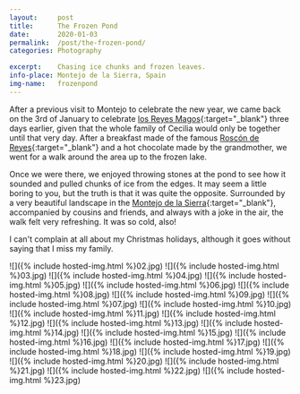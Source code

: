 ```yaml
---
layout: 	post
title:		The Frozen Pond
date:		2020-01-03
permalink:	/post/the-frozen-pond/
categories:	Photography

excerpt:	Chasing ice chunks and frozen leaves.
info-place:	Montejo de la Sierra, Spain
img-name:	frozenpond
---
```


After a previous visit to Montejo to celebrate the new year, we came back on the 3rd of January to celebrate [los Reyes Magos][reyes]{:target="_blank"} three days earlier, given that the whole family of Cecilia would only be together until that very day. After a breakfast made of the famous [Roscón de Reyes][roscon]{:target="_blank"} and a hot chocolate made by the grandmother, we went for a walk around the area up to the frozen lake.

Once we were there, we enjoyed throwing stones at the pond to see how it sounded and pulled chunks of ice from the edges. It may seem a little boring to you, but the truth is that it was quite the opposite. Surrounded by a very beautiful landscape in the [Montejo de la Sierra][montejo]{:target="_blank"}, accompanied by cousins and friends, and always with a joke in the air, the walk felt very refreshing. It was so cold, also!

I can't complain at all about my Christmas holidays, although it goes without saying that I miss my family.

[reyes]:	https://en.wikipedia.org/wiki/Biblical_Magi
[roscon]:	https://en.wikipedia.org/wiki/King_cake#Spanish-speaking_countries
[montejo]:	https://www.montejodelasierra.net

<div class="gallery-{{ page.layout }}" markdown="1">

![]({% include hosted-img.html %}02.jpg)
![]({% include hosted-img.html %}03.jpg)
![]({% include hosted-img.html %}04.jpg)
![]({% include hosted-img.html %}05.jpg)
![]({% include hosted-img.html %}06.jpg)
![]({% include hosted-img.html %}08.jpg)
![]({% include hosted-img.html %}09.jpg)
![]({% include hosted-img.html %}07.jpg)
![]({% include hosted-img.html %}10.jpg)
![]({% include hosted-img.html %}11.jpg)
![]({% include hosted-img.html %}12.jpg)
![]({% include hosted-img.html %}13.jpg)
![]({% include hosted-img.html %}14.jpg)
![]({% include hosted-img.html %}15.jpg)
![]({% include hosted-img.html %}16.jpg)
![]({% include hosted-img.html %}17.jpg)
![]({% include hosted-img.html %}18.jpg)
![]({% include hosted-img.html %}19.jpg)
![]({% include hosted-img.html %}20.jpg)
![]({% include hosted-img.html %}21.jpg)
![]({% include hosted-img.html %}22.jpg)
![]({% include hosted-img.html %}23.jpg)

</div>
